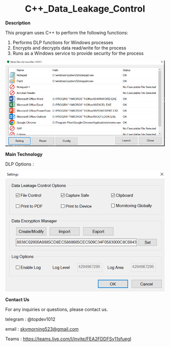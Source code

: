 <div align="center">
   <h1>C++_Data_Leakage_Control</h1>
</div>

**Description**

This program uses C++ to perform the following functions:



1. Performs DLP functions for Windows processes
2. Encrypts and decrypts data read/write for the process
3. Runs as a Windows service to provide security for the process



<div align="center">
   <img src=https://github.com/LucaIT523/c_Data_Leakage_Control/blob/main/images/1.png>
</div>





**Main Technology**



DLP Options :

<div align="center">
   <img src=https://github.com/LucaIT523/c_Data_Leakage_Control/blob/main/images/2.png>
</div>



**Contact Us**



For any inquiries or questions, please contact us.

telegram : @topdev1012

email :  skymorning523@gmail.com

Teams :  https://teams.live.com/l/invite/FEA2FDDFSy11sfuegI